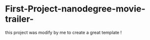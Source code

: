 # First-Project-nanodegree-movie-trailer-
this project was modify by me to create a great template !
